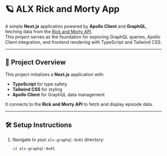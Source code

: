 # 🪐 ALX Rick and Morty App

A simple **Next.js** application powered by **Apollo Client** and **GraphQL**, fetching data from the [Rick and Morty API](https://rickandmortyapi.com/graphql).  
This project serves as the foundation for exploring GraphQL queries, Apollo Client integration, and frontend rendering with TypeScript and Tailwind CSS.

---

## 🚀 Project Overview

This project initializes a **Next.js** application with:
- **TypeScript** for type safety  
- **Tailwind CSS** for styling  
- **Apollo Client** for GraphQL data management  

It connects to the **Rick and Morty API** to fetch and display episode data.

---

## 🛠️ Setup Instructions

1. Navigate to your `alx-graphql-0x01` directory:
   ```bash
   cd alx-graphql-0x01
